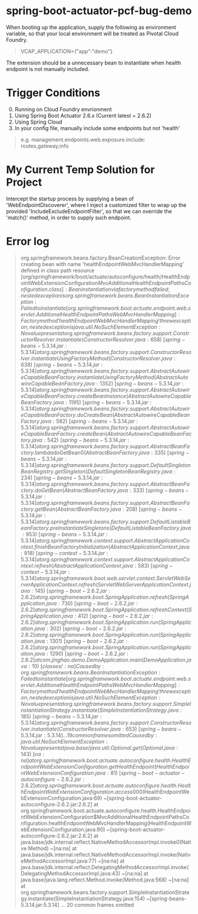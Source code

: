 # spring-boot-actuator-pcf-bug-demo

When booting up the application, supply the following as environment variable, so that your local environment will be 
treated as Pivotal Cloud Foundry.

> VCAP_APPLICATION={"app":"demo"}

The extension should be a unnecessary bean to instantiate when health endpoint is not manually included.

# Trigger Conditions
0. Running on Cloud Foundry envrionment
1. Using Spring Boot Actuator 2.6.x (Current latest = 2.6.2)
2. Using Spring Cloud
3. In your config file, manually include some endpoints but not 'health'

> e.g. management.endpoints.web.exposure.include: routes,gateway,info

# My Current Temp Solution for Project

Intercept the startup process by supplying a bean of 'WebEndpointDiscoverer', where I inject a customized
filter to wrap up the provided 'IncludeExcludeEndpointFilter', so that we can override the 'match()' method,
in order to supply such endpoint.

# Error log
> org.springframework.beans.factory.BeanCreationException: Error creating bean with name 'healthEndpointWebMvcHandlerMapping' defined in class path resource [org/springframework/boot/actuate/autoconfigure/health/HealthEndpointWebExtensionConfiguration$MvcAdditionalHealthEndpointPathsConfiguration.class]: Bean instantiation via factory method failed; nested exception is org.springframework.beans.BeanInstantiationException: Failed to instantiate [org.springframework.boot.actuate.endpoint.web.servlet.AdditionalHealthEndpointPathsWebMvcHandlerMapping]: Factory method 'healthEndpointWebMvcHandlerMapping' threw exception; nested exception is java.util.NoSuchElementException: No value present
at org.springframework.beans.factory.support.ConstructorResolver.instantiate(ConstructorResolver.java:658) ~[spring-beans-5.3.14.jar:5.3.14]
at org.springframework.beans.factory.support.ConstructorResolver.instantiateUsingFactoryMethod(ConstructorResolver.java:638) ~[spring-beans-5.3.14.jar:5.3.14]
at org.springframework.beans.factory.support.AbstractAutowireCapableBeanFactory.instantiateUsingFactoryMethod(AbstractAutowireCapableBeanFactory.java:1352) ~[spring-beans-5.3.14.jar:5.3.14]
at org.springframework.beans.factory.support.AbstractAutowireCapableBeanFactory.createBeanInstance(AbstractAutowireCapableBeanFactory.java:1195) ~[spring-beans-5.3.14.jar:5.3.14]
at org.springframework.beans.factory.support.AbstractAutowireCapableBeanFactory.doCreateBean(AbstractAutowireCapableBeanFactory.java:582) ~[spring-beans-5.3.14.jar:5.3.14]
at org.springframework.beans.factory.support.AbstractAutowireCapableBeanFactory.createBean(AbstractAutowireCapableBeanFactory.java:542) ~[spring-beans-5.3.14.jar:5.3.14]
at org.springframework.beans.factory.support.AbstractBeanFactory.lambda$doGetBean$0(AbstractBeanFactory.java:335) ~[spring-beans-5.3.14.jar:5.3.14]
at org.springframework.beans.factory.support.DefaultSingletonBeanRegistry.getSingleton(DefaultSingletonBeanRegistry.java:234) ~[spring-beans-5.3.14.jar:5.3.14]
at org.springframework.beans.factory.support.AbstractBeanFactory.doGetBean(AbstractBeanFactory.java:333) ~[spring-beans-5.3.14.jar:5.3.14]
at org.springframework.beans.factory.support.AbstractBeanFactory.getBean(AbstractBeanFactory.java:208) ~[spring-beans-5.3.14.jar:5.3.14]
at org.springframework.beans.factory.support.DefaultListableBeanFactory.preInstantiateSingletons(DefaultListableBeanFactory.java:953) ~[spring-beans-5.3.14.jar:5.3.14]
at org.springframework.context.support.AbstractApplicationContext.finishBeanFactoryInitialization(AbstractApplicationContext.java:918) ~[spring-context-5.3.14.jar:5.3.14]
at org.springframework.context.support.AbstractApplicationContext.refresh(AbstractApplicationContext.java:583) ~[spring-context-5.3.14.jar:5.3.14]
at org.springframework.boot.web.servlet.context.ServletWebServerApplicationContext.refresh(ServletWebServerApplicationContext.java:145) ~[spring-boot-2.6.2.jar:2.6.2]
at org.springframework.boot.SpringApplication.refresh(SpringApplication.java:730) ~[spring-boot-2.6.2.jar:2.6.2]
at org.springframework.boot.SpringApplication.refreshContext(SpringApplication.java:412) ~[spring-boot-2.6.2.jar:2.6.2]
at org.springframework.boot.SpringApplication.run(SpringApplication.java:302) ~[spring-boot-2.6.2.jar:2.6.2]
at org.springframework.boot.SpringApplication.run(SpringApplication.java:1301) ~[spring-boot-2.6.2.jar:2.6.2]
at org.springframework.boot.SpringApplication.run(SpringApplication.java:1290) ~[spring-boot-2.6.2.jar:2.6.2]
at com.jinghao.demo.DemoApplication.main(DemoApplication.java:10) ~[classes/:na]
Caused by: org.springframework.beans.BeanInstantiationException: Failed to instantiate [org.springframework.boot.actuate.endpoint.web.servlet.AdditionalHealthEndpointPathsWebMvcHandlerMapping]: Factory method 'healthEndpointWebMvcHandlerMapping' threw exception; nested exception is java.util.NoSuchElementException: No value present
at org.springframework.beans.factory.support.SimpleInstantiationStrategy.instantiate(SimpleInstantiationStrategy.java:185) ~[spring-beans-5.3.14.jar:5.3.14]
at org.springframework.beans.factory.support.ConstructorResolver.instantiate(ConstructorResolver.java:653) ~[spring-beans-5.3.14.jar:5.3.14]
... 19 common frames omitted
Caused by: java.util.NoSuchElementException: No value present
at java.base/java.util.Optional.get(Optional.java:143) ~[na:na]
at org.springframework.boot.actuate.autoconfigure.health.HealthEndpointWebExtensionConfiguration.getHealthEndpoint(HealthEndpointWebExtensionConfiguration.java:81) ~[spring-boot-actuator-autoconfigure-2.6.2.jar:2.6.2]
at org.springframework.boot.actuate.autoconfigure.health.HealthEndpointWebExtensionConfiguration.access$000(HealthEndpointWebExtensionConfiguration.java:69) ~[spring-boot-actuator-autoconfigure-2.6.2.jar:2.6.2]
at org.springframework.boot.actuate.autoconfigure.health.HealthEndpointWebExtensionConfiguration$MvcAdditionalHealthEndpointPathsConfiguration.healthEndpointWebMvcHandlerMapping(HealthEndpointWebExtensionConfiguration.java:90) ~[spring-boot-actuator-autoconfigure-2.6.2.jar:2.6.2]
at java.base/jdk.internal.reflect.NativeMethodAccessorImpl.invoke0(Native Method) ~[na:na]
at java.base/jdk.internal.reflect.NativeMethodAccessorImpl.invoke(NativeMethodAccessorImpl.java:77) ~[na:na]
at java.base/jdk.internal.reflect.DelegatingMethodAccessorImpl.invoke(DelegatingMethodAccessorImpl.java:43) ~[na:na]
at java.base/java.lang.reflect.Method.invoke(Method.java:568) ~[na:na]
at org.springframework.beans.factory.support.SimpleInstantiationStrategy.instantiate(SimpleInstantiationStrategy.java:154) ~[spring-beans-5.3.14.jar:5.3.14]
... 20 common frames omitted